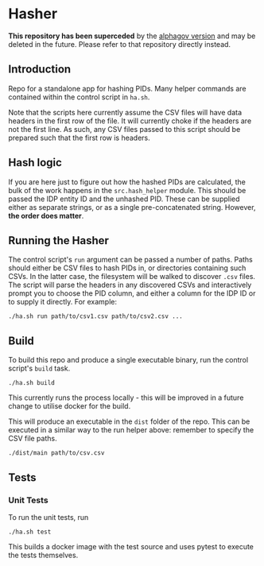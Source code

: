# Hasher

**This repository has been superceded** by the [alphagov version](https://github.com/alphagov/verify-idp-pid-hasherator) and may be deleted in the future. Please refer to that repository directly instead.

## Introduction

Repo for a standalone app for hashing PIDs.
Many helper commands are contained within the control script in `ha.sh`.

Note that the scripts here currently assume the CSV files will have data headers in the first row of the file.
It will currently choke if the headers are not the first line.
As such, any CSV files passed to this script should be prepared such that the first row is headers.

## Hash logic

If you are here just to figure out how the hashed PIDs are calculated, the bulk of the work happens in the `src.hash_helper` module.
This should be passed the IDP entity ID and the unhashed PID.
These can be supplied either as separate strings, or as a single pre-concatenated string.
However, **the order does matter**.

## Running the Hasher

The control script's `run` argument can be passed a number of paths.
Paths should either be CSV files to hash PIDs in, or directories containing such CSVs.
In the latter case, the filesystem will be walked to discover `.csv` files.
The script will parse the headers in any discovered CSVs and interactively prompt you to choose the PID column, and either a column for the IDP ID or to supply it directly.
For example:

```
./ha.sh run path/to/csv1.csv path/to/csv2.csv ...
```

## Build

To build this repo and produce a single executable binary, run the control script's `build` task.

```
./ha.sh build
```

This currently runs the process locally - this will be improved in a future change to utilise docker for the build.

This will produce an executable in the `dist` folder of the repo.
This can be executed in a similar way to the run helper above: remember to specify the CSV file paths.

```
./dist/main path/to/csv.csv
```

## Tests

### Unit Tests

To run the unit tests, run

```
./ha.sh test
```

This builds a docker image with the test source and uses pytest to execute the tests themselves.
